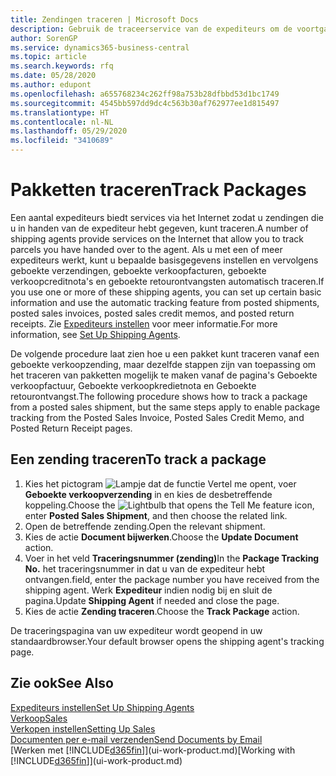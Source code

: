 ```yaml
---
title: Zendingen traceren | Microsoft Docs
description: Gebruik de traceerservice van de expediteurs om de voortgang van een zending te bekijken.
author: SorenGP
ms.service: dynamics365-business-central
ms.topic: article
ms.search.keywords: rfq
ms.date: 05/28/2020
ms.author: edupont
ms.openlocfilehash: a655768234c262ff98a753b28dfbbd53d1bc1749
ms.sourcegitcommit: 4545bb597dd9dc4c563b30af762977ee1d815497
ms.translationtype: HT
ms.contentlocale: nl-NL
ms.lasthandoff: 05/29/2020
ms.locfileid: "3410689"
---
```

# <a name="track-packages"></a><span data-ttu-id="4b4d9-103">Pakketten traceren</span><span class="sxs-lookup"><span data-stu-id="4b4d9-103">Track Packages</span></span>

<span data-ttu-id="4b4d9-104">Een aantal expediteurs biedt services via het Internet zodat u zendingen die u in handen van de expediteur hebt gegeven, kunt traceren.</span><span class="sxs-lookup"><span data-stu-id="4b4d9-104">A number of shipping agents provide services on the Internet that allow you to track parcels you have handed over to the agent.</span></span> <span data-ttu-id="4b4d9-105">Als u met een of meer expediteurs werkt, kunt u bepaalde basisgegevens instellen en vervolgens geboekte verzendingen, geboekte verkoopfacturen, geboekte verkoopcreditnota's en geboekte retourontvangsten automatisch traceren.</span><span class="sxs-lookup"><span data-stu-id="4b4d9-105">If you use one or more of these shipping agents, you can set up certain basic information and use the automatic tracking feature from posted shipments, posted sales invoices, posted sales credit memos, and posted return receipts.</span></span> <span data-ttu-id="4b4d9-106">Zie [Expediteurs instellen](sales-how-to-set-up-shipping-agents.md) voor meer informatie.</span><span class="sxs-lookup"><span data-stu-id="4b4d9-106">For more information, see [Set Up Shipping Agents](sales-how-to-set-up-shipping-agents.md).</span></span>  

<span data-ttu-id="4b4d9-107">De volgende procedure laat zien hoe u een pakket kunt traceren vanaf een geboekte verkoopzending, maar dezelfde stappen zijn van toepassing om het traceren van pakketten mogelijk te maken vanaf de pagina's Geboekte verkoopfactuur, Geboekte verkoopkredietnota en Geboekte retourontvangst.</span><span class="sxs-lookup"><span data-stu-id="4b4d9-107">The following procedure shows how to track a package from a posted sales shipment, but the same steps apply to enable package tracking from the Posted Sales Invoice, Posted Sales Credit Memo, and Posted Return Receipt pages.</span></span>  

## <a name="to-track-a-package"></a><span data-ttu-id="4b4d9-108">Een zending traceren</span><span class="sxs-lookup"><span data-stu-id="4b4d9-108">To track a package</span></span>

1. <span data-ttu-id="4b4d9-109">Kies het pictogram ![Lampje dat de functie Vertel me opent](media/ui-search/search_small.png "Vertel me wat u wilt doen"), voer **Geboekte verkoopverzending** in en kies de desbetreffende koppeling.</span><span class="sxs-lookup"><span data-stu-id="4b4d9-109">Choose the ![Lightbulb that opens the Tell Me feature](media/ui-search/search_small.png "Tell me what you want to do") icon, enter **Posted Sales Shipment**, and then choose the related link.</span></span>
2. <span data-ttu-id="4b4d9-110">Open de betreffende zending.</span><span class="sxs-lookup"><span data-stu-id="4b4d9-110">Open the relevant shipment.</span></span>
3. <span data-ttu-id="4b4d9-111">Kies de actie **Document bijwerken**.</span><span class="sxs-lookup"><span data-stu-id="4b4d9-111">Choose the **Update Document** action.</span></span>
4. <span data-ttu-id="4b4d9-112">Voer in het veld **Traceringsnummer (zending)**</span><span class="sxs-lookup"><span data-stu-id="4b4d9-112">In the **Package Tracking No.**</span></span> <span data-ttu-id="4b4d9-113">het traceringsnummer in dat u van de expediteur hebt ontvangen.</span><span class="sxs-lookup"><span data-stu-id="4b4d9-113">field, enter the package number you have received from the shipping agent.</span></span> <span data-ttu-id="4b4d9-114">Werk **Expediteur** indien nodig bij en sluit de pagina.</span><span class="sxs-lookup"><span data-stu-id="4b4d9-114">Update **Shipping Agent** if needed and close the page.</span></span>
5. <span data-ttu-id="4b4d9-115">Kies de actie **Zending traceren**.</span><span class="sxs-lookup"><span data-stu-id="4b4d9-115">Choose the **Track Package** action.</span></span>

<span data-ttu-id="4b4d9-116">De traceringspagina van uw expediteur wordt geopend in uw standaardbrowser.</span><span class="sxs-lookup"><span data-stu-id="4b4d9-116">Your default browser opens the shipping agent's tracking page.</span></span>

## <a name="see-also"></a><span data-ttu-id="4b4d9-117">Zie ook</span><span class="sxs-lookup"><span data-stu-id="4b4d9-117">See Also</span></span>

[<span data-ttu-id="4b4d9-118">Expediteurs instellen</span><span class="sxs-lookup"><span data-stu-id="4b4d9-118">Set Up Shipping Agents</span></span>](sales-how-to-set-up-shipping-agents.md)  
[<span data-ttu-id="4b4d9-119">Verkoop</span><span class="sxs-lookup"><span data-stu-id="4b4d9-119">Sales</span></span>](sales-manage-sales.md)  
[<span data-ttu-id="4b4d9-120">Verkopen instellen</span><span class="sxs-lookup"><span data-stu-id="4b4d9-120">Setting Up Sales</span></span>](sales-setup-sales.md)  
[<span data-ttu-id="4b4d9-121">Documenten per e-mail verzenden</span><span class="sxs-lookup"><span data-stu-id="4b4d9-121">Send Documents by Email</span></span>](ui-how-send-documents-email.md)  
<span data-ttu-id="4b4d9-122">[Werken met [!INCLUDE[d365fin](includes/d365fin_md.md)]](ui-work-product.md)</span><span class="sxs-lookup"><span data-stu-id="4b4d9-122">[Working with [!INCLUDE[d365fin](includes/d365fin_md.md)]](ui-work-product.md)</span></span>
